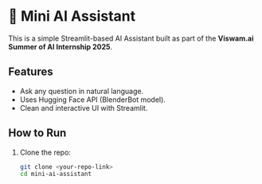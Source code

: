 # 🤖 Mini AI Assistant

This is a simple Streamlit-based AI Assistant built as part of the **Viswam.ai Summer of AI Internship 2025**.

## Features
- Ask any question in natural language.
- Uses Hugging Face API (BlenderBot model).
- Clean and interactive UI with Streamlit.

## How to Run
1. Clone the repo:
   ```bash
   git clone <your-repo-link>
   cd mini-ai-assistant
